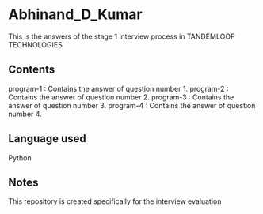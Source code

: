 # Abhinand_D_Kumar  
This is the answers of the stage 1 interview process in TANDEMLOOP TECHNOLOGIES

## Contents  
program-1 : Contains the answer of question number 1.
program-2 : Contains the answer of question number 2.
program-3 : Contains the answer of question number 3.
program-4 : Contains the answer of question number 4.

## Language used  
Python

## Notes  
This repository is created specifically for the interview evaluation
